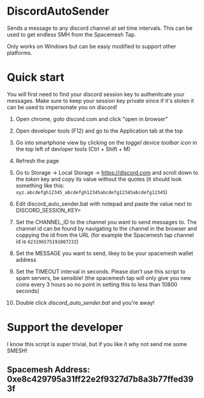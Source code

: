 # DiscordAutoSender
Sends a message to any discord channel at set time intervals. This can be used to get endless SMH from the Spacemesh Tap.

Only works on Windows but can be easiy modified to support other platforms.

# Quick start
You will first need to find your discord session key to authenitcate your messages. Make sure to keep your session key private since if it's stolen it can be used to impersonate you on discord!

1. Open chrome, goto discord.com and click "open in browser"

2. Open developer tools (F12) and go to the Application tab at the top

3. Go into smartphone view by clicking on the *toggel device toolbar icon* in the top left of devloper tools (Ctrl + Shift + M)

4. Refresh the page

5. Go to Storage -> Local Storage -> https://discord.com and scroll down to the *token* key and copy its value without the quotes (it should look something like this: `xyz.abcdefgh12345_abcdefgh12345abcdefg12345abcdefg12345`)

6. Edit discord_auto_sender.bat with notepad and paste the value next to DISCORD_SESSION_KEY=

7. Set the CHANNEL_ID to the channel you want to send messages to. The channel id can be found by navigating to the channel in the browser and coppying the id from the URL (for example the Spacemesh tap channel id is `623196575191007232`)

8. Set the MESSAGE you want to send, likey to be your spacemesh wallet address

9. Set the TIMEOUT interval in seconds. Please don't use this script to spam servers, be sensible! (the spacemesh tap will only give you new coins every 3 hours so no point in setting this to less than 10800 seconds)

10. Double click *discord_auto_sender.bat* and you're away!

# Support the developer
I know this script is super trivial, but if you like it why not send me some SMESH!


## Spacemesh Address: 0xe8c429795a31ff22e2f9327d7b8a3b77ffed393f